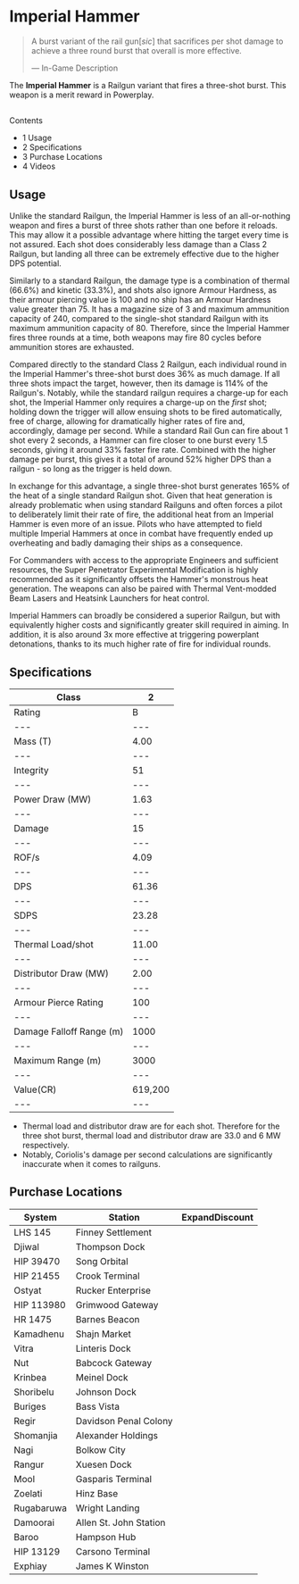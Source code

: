 # Imperial Hammer
> 
> 
> A burst variant of the rail gun[*sic*] that sacrifices per shot damage to achieve a three round burst that overall is more effective.
> 
> 
> — In-Game Description
> 

The **Imperial Hammer** is a Railgun variant that fires a three-shot burst. This weapon is a merit reward in Powerplay.

## 

Contents

- 1 Usage
- 2 Specifications
- 3 Purchase Locations
- 4 Videos

## Usage

Unlike the standard Railgun, the Imperial Hammer is less of an all-or-nothing weapon and fires a burst of three shots rather than one before it reloads. This may allow it a possible advantage where hitting the target every time is not assured. Each shot does considerably less damage than a Class 2 Railgun, but landing all three can be extremely effective due to the higher DPS potential.

Similarly to a standard Railgun, the damage type is a combination of thermal (66.6%) and kinetic (33.3%), and shots also ignore Armour Hardness, as their armour piercing value is 100 and no ship has an Armour Hardness value greater than 75. It has a magazine size of 3 and maximum ammunition capacity of 240, compared to the single-shot standard Railgun with its maximum ammunition capacity of 80. Therefore, since the Imperial Hammer fires three rounds at a time, both weapons may fire 80 cycles before ammunition stores are exhausted.

Compared directly to the standard Class 2 Railgun, each individual round in the Imperial Hammer's three-shot burst does 36% as much damage. If all three shots impact the target, however, then its damage is 114% of the Railgun's. Notably, while the standard railgun requires a charge-up for each shot, the Imperial Hammer only requires a charge-up on the *first* shot; holding down the trigger will allow ensuing shots to be fired automatically, free of charge, allowing for dramatically higher rates of fire and, accordingly, damage per second. While a standard Rail Gun can fire about 1 shot every 2 seconds, a Hammer can fire closer to one burst every 1.5 seconds, giving it around 33% faster fire rate. Combined with the higher damage per burst, this gives it a total of around 52% higher DPS than a railgun - so long as the trigger is held down. 

In exchange for this advantage, a single three-shot burst generates 165% of the heat of a single standard Railgun shot. Given that heat generation is already problematic when using standard Railguns and often forces a pilot to deliberately limit their rate of fire, the additional heat from an Imperial Hammer is even more of an issue. Pilots who have attempted to field multiple Imperial Hammers at once in combat have frequently ended up overheating and badly damaging their ships as a consequence.

For Commanders with access to the appropriate Engineers and sufficient resources, the Super Penetrator Experimental Modification is highly recommended as it significantly offsets the Hammer's monstrous heat generation. The weapons can also be paired with Thermal Vent-modded Beam Lasers and Heatsink Launchers for heat control.

Imperial Hammers can broadly be considered a superior Railgun, but with equivalently higher costs and significantly greater skill required in aiming. In addition, it is also around 3x more effective at triggering powerplant detonations, thanks to its much higher rate of fire for individual rounds.

## Specifications

| Class | 2 |
| --- | --- |
| Rating | B |
| --- | --- |
| Mass (T) | 4.00 |
| --- | --- |
| Integrity | 51 |
| --- | --- |
| Power Draw (MW) | 1.63 |
| --- | --- |
| Damage | 15 |
| --- | --- |
| ROF/s | 4.09 |
| --- | --- |
| DPS | 61.36 |
| --- | --- |
| SDPS | 23.28 |
| --- | --- |
| Thermal Load/shot | 11.00 |
| --- | --- |
| Distributor Draw (MW) | 2.00 |
| --- | --- |
| Armour Pierce Rating | 100 |
| --- | --- |
| Damage Falloff Range (m) | 1000 |
| --- | --- |
| Maximum Range (m) | 3000 |
| --- | --- |
| Value(CR) | 619,200 |
| --- | --- |

- Thermal load and distributor draw are for each shot. Therefore for the three shot burst, thermal load and distributor draw are 33.0 and 6 MW respectively.
- Notably, Coriolis's damage per second calculations are significantly inaccurate when it comes to railguns.

## Purchase Locations

| System | Station | ExpandDiscount |
| --- | --- | --- |
| LHS 145 | Finney Settlement |  |
| Djiwal | Thompson Dock |  |
| HIP 39470 | Song Orbital |  |
| HIP 21455 | Crook Terminal |  |
| Ostyat | Rucker Enterprise |  |
| HIP 113980 | Grimwood Gateway |  |
| HR 1475 | Barnes Beacon |  |
| Kamadhenu | Shajn Market |  |
| Vitra | Linteris Dock |  |
| Nut | Babcock Gateway |  |
| Krinbea | Meinel Dock |  |
| Shoribelu | Johnson Dock |  |
| Buriges | Bass Vista |  |
| Regir | Davidson Penal Colony |  |
| Shomanjia | Alexander Holdings |  |
| Nagi | Bolkow City |  |
| Rangur | Xuesen Dock |  |
| Mool | Gasparis Terminal |  |
| Zoelati | Hinz Base |  |
| Rugabaruwa | Wright Landing |  |
| Damoorai | Allen St. John Station |  |
| Baroo | Hampson Hub |  |
| HIP 13129 | Carsono Terminal |  |
| Exphiay | James K Winston |  |